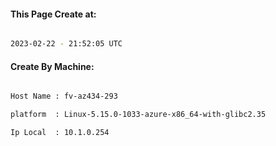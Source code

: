 
   
#### This Page Create at:

```bash

2023-02-22 - 21:52:05 UTC

```

#### Create By Machine:

```bash

Host Name : fv-az434-293

platform  : Linux-5.15.0-1033-azure-x86_64-with-glibc2.35

Ip Local  : 10.1.0.254

```

